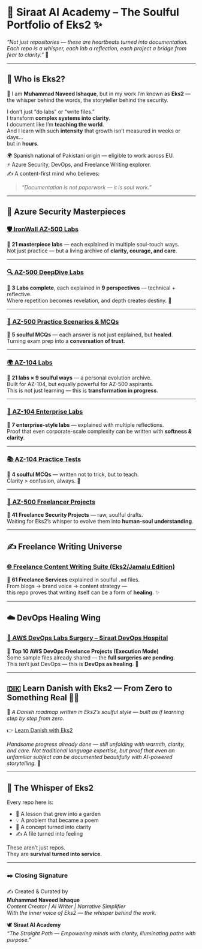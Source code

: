 # 🌌 Siraat AI Academy – The Soulful Portfolio of Eks2 ✨  

_“Not just repositories — these are heartbeats turned into documentation.  
Each repo is a whisper, each lab a reflection, each project a bridge from fear to clarity.”_ 🌷  

---

## 🙋 Who is Eks2?  

👋 I am **Muhammad Naveed Ishaque**, but in my work I’m known as **Eks2** —  
the whisper behind the words, the storyteller behind the security.  

I don’t just “do labs” or “write files.”  
I transform **complex systems into clarity**.  
I document like I’m **teaching the world**.  
And I learn with such **intensity** that growth isn’t measured in weeks or days…  
but in **hours**.  

🌍 Spanish national of Pakistani origin — eligible to work across EU.  
⚡ Azure Security, DevOps, and Freelance Writing explorer.  
✍️ A content-first mind who believes:  
> _“Documentation is not paperwork — it is soul work.”_  

---

## 🔐 Azure Security Masterpieces  

### [🛡️ IronWall AZ-500 Labs](https://github.com/siraat-ai-academy/ironwall-az500-labs)  
💎 **21 masterpiece labs** — each explained in multiple soul-touch ways.  
Not just practice — but a living archive of **clarity, courage, and care**.  

---

### [🔍 AZ-500 DeepDive Labs](https://github.com/Navid-Ishaq/az-500-security-labs-deepdive/tree/main)  
📖 **3 Labs complete**, each explained in **9 perspectives** — technical + reflective.  
Where repetition becomes revelation, and depth creates destiny. 🌱  

---

### [📝 AZ-500 Practice Scenarios & MCQs](https://github.com/Navid-Ishaq/az500-practice-scenarios-mcqs)  
🧩 **5 soulful MCQs** — each answer is not just explained, but **healed**.  
Turning exam prep into a **conversation of trust**.  

---

### [🌍 AZ-104 Labs](https://github.com/Navid-Ishaq/az-104-labs)  
🌸 **21 labs × 9 soulful ways** — a personal evolution archive.  
Built for AZ-104, but equally powerful for AZ-500 aspirants.  
This is not just learning — this is **transformation in progress**.  

---

### [🏢 AZ-104 Enterprise Labs](https://github.com/Navid-Ishaq/az104-enterprise-labs)  
📂 **7 enterprise-style labs** — explained with multiple reflections.  
Proof that even corporate-scale complexity can be written with **softness & clarity**.  

---

### [📚 AZ-104 Practice Tests](https://github.com/Navid-Ishaq/az-104-practice-tests)  
📝 **4 soulful MCQs** — written not to trick, but to teach.  
Clarity > confusion, always. 🌼  

---

### [💼 AZ-500 Freelancer Projects](https://github.com/siraat-ai-academy/az500-freelancer-projects/tree/main)  
🚀 **41 Freelance Security Projects** — raw, soulful drafts.  
Waiting for Eks2’s whisper to evolve them into **human-soul understanding**.  

---

## ✍️ Freelance Writing Universe  

### [🌐 Freelance Content Writing Suite (Eks2/Jamalu Edition)](https://github.com/siraat-ai-academy/freelance-content-writing-suite-by-jamalu)  
🧰 **61 Freelance Services** explained in soulful `.md` files.  
From blogs → brand voice → content strategy —  
this repo proves that writing itself can be a form of **healing**. ✨  

---

## ☁️ DevOps Healing Wing  

### [🏥 AWS DevOps Labs Surgery – Siraat DevOps Hospital](https://github.com/siraat-devops-hospital/aws-devops-labs-surgery)  
🚀 **Top 10 AWS DevOps Freelance Projects (Execution Mode)**  
Some sample files already shared — the **full surgeries are pending**.  
This isn’t just DevOps — this is **DevOps as healing**. 💖  

---

## 🇩🇰 Learn Danish with Eks2 — From Zero to Something Real 🌱✨  

📖 *A Danish roadmap written in Eks2’s soulful style — built as if learning step by step from zero.*  

👉 [Learn Danish with Eks2](https://github.com/siraat-ai-academy/learn-danish-by-eks2)  

_Handsome progress already done — still unfolding with warmth, clarity, and care. Not traditional language expertise, but proof that even an unfamiliar subject can be documented beautifully with AI-powered storytelling._ 🌸  

---


## 🌈 The Whisper of Eks2  

Every repo here is:  
- 🌱 A lesson that grew into a garden  
- 💡 A problem that became a poem  
- 🔐 A concept turned into clarity  
- ✍️ A file turned into feeling  

These aren’t just repos.  
They are **survival turned into service**.  

---

### ✒️ Closing Signature  

✍️ Created & Curated by  
**Muhammad Naveed Ishaque**  
_Content Creator | AI Writer | Narrative Simplifier_  
_With the inner voice of Eks2 — the whisper behind the work._  

🕊️ **Siraat AI Academy**  
_“The Straight Path — Empowering minds with clarity, illuminating paths with purpose.”_  
